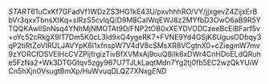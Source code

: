 $START$61uCxKf7GFadVf1WDzZS3HG1kE43U/pxvhhhRO/VY/jjxgevZ4ZijxErBbVr3qxxTbnsXtKq+slRzS5cvlqQ/D9M8CaIWqEWJ8z2MYfbD3OwO6aB9R5YTQQKAwIlSnNsq4YNhMjNMOTAt9D/FNP2tOB0xXEYDVODCzeeBcEiBFarf5v+oYc52cRkgX9IT7Dm5K0cL3Id9xQ4ygeRK7+FVNE9Yd4GSjK6UgusODbqy3qP2tiRtZoVIRULJAVYpK6I1xfnspW7V4dV8cSMsXR8VCgtnX0+cZiegmW7mv9zYORCfDSVElHcCVZPijfrgizTivBfXVMxAj9ouQ8iIk6xDWr4CnHDoELdQRuhe5FzNa2+Wk3DTGGtqv5zgy967U7TJLkLaqtMdn7Yg2tj0fb5EC2wzQkYUiWCn5hXjn0VsugtBmXp/HuWvuqDLQZ7XNxg$END$